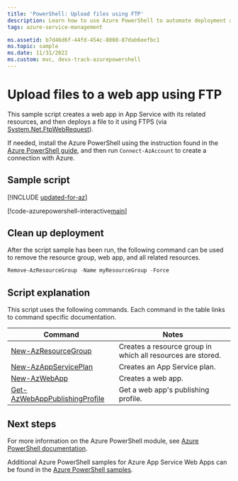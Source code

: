 ```yaml
---
title: 'PowerShell: Upload files using FTP'
description: Learn how to use Azure PowerShell to automate deployment and management of App Service. This sample shows how to upload files to an app using FTP.
tags: azure-service-management

ms.assetid: b7d46d6f-44fd-454c-8008-87dab6eefbc1
ms.topic: sample
ms.date: 11/31/2022
ms.custom: mvc, devx-track-azurepowershell
---
```


# Upload files to a web app using FTP

This sample script creates a web app in App Service with its related resources, and then deploys a file to it using FTPS (via [System.Net.FtpWebRequest](/dotnet/api/system.net.ftpwebrequest)).

If needed, install the Azure PowerShell using the instruction found in the [Azure PowerShell guide](/powershell/azure/), and then run `Connect-AzAccount` to create a connection with Azure.

## Sample script

[!INCLUDE [updated-for-az](../../../includes/updated-for-az.md)]

[!code-azurepowershell-interactive[main](../../../powershell_scripts/app-service/deploy-ftp/deploy-ftp.ps1?highlight=1 "Upload files to a web app using FTP")]

## Clean up deployment 

After the script sample has been run, the following command can be used to remove the resource group, web app, and all related resources.

```powershell
Remove-AzResourceGroup -Name myResourceGroup -Force
```

## Script explanation

This script uses the following commands. Each command in the table links to command specific documentation.

| Command | Notes |
|---|---|
| [New-AzResourceGroup](/powershell/module/az.resources/new-azresourcegroup) | Creates a resource group in which all resources are stored. |
| [New-AzAppServicePlan](/powershell/module/az.websites/new-azappserviceplan) | Creates an App Service plan. |
| [New-AzWebApp](/powershell/module/az.websites/new-azwebapp) | Creates a web app. |
| [Get-AzWebAppPublishingProfile](/powershell/module/az.websites/get-azwebapppublishingprofile) | Get a web app's publishing profile. |

## Next steps

For more information on the Azure PowerShell module, see [Azure PowerShell documentation](/powershell/azure/).

Additional Azure PowerShell samples for Azure App Service Web Apps can be found in the [Azure PowerShell samples](../samples-powershell.md).
